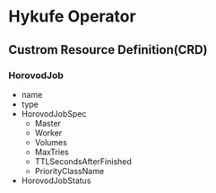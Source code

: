 # Hykufe Operator


## Custrom Resource Definition(CRD)
### HorovodJob


- name
- type
- HorovodJobSpec
    - Master
    - Worker
    - Volumes
    - MaxTries
    - TTLSecondsAfterFinished
    - PriorityClassName
- HorovodJobStatus